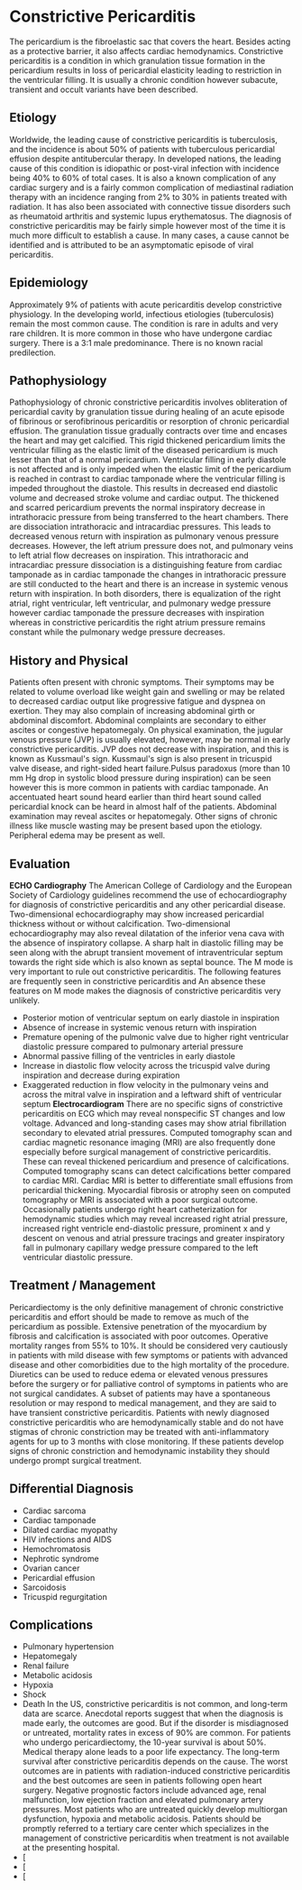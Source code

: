 # Constrictive Pericarditis
The pericardium is the fibroelastic sac that covers the heart. Besides acting as a protective barrier, it also affects cardiac hemodynamics. Constrictive pericarditis is a condition in which granulation tissue formation in the pericardium results in loss of pericardial elasticity leading to restriction in the ventricular filling. It is usually a chronic condition however subacute, transient and occult variants have been described.
## Etiology
Worldwide, the leading cause of constrictive pericarditis is tuberculosis, and the incidence is about 50% of patients with tuberculous pericardial effusion despite antitubercular therapy. In developed nations, the leading cause of this condition is idiopathic or post-viral infection with incidence being 40% to 60% of total cases. It is also a known complication of any cardiac surgery and is a fairly common complication of mediastinal radiation therapy with an incidence ranging from 2% to 30% in patients treated with radiation. It has also been associated with connective tissue disorders such as rheumatoid arthritis and systemic lupus erythematosus. The diagnosis of constrictive pericarditis may be fairly simple however most of the time it is much more difficult to establish a cause. In many cases, a cause cannot be identified and is attributed to be an asymptomatic episode of viral pericarditis.
## Epidemiology
Approximately 9% of patients with acute pericarditis develop constrictive physiology. In the developing world, infectious etiologies (tuberculosis) remain the most common cause. The condition is rare in adults and very rare children. It is more common in those who have undergone cardiac surgery. There is a 3:1 male predominance. There is no known racial predilection.
## Pathophysiology
Pathophysiology of chronic constrictive pericarditis involves obliteration of pericardial cavity by granulation tissue during healing of an acute episode of fibrinous or serofibrinous pericarditis or resorption of chronic pericardial effusion. The granulation tissue gradually contracts over time and encases the heart and may get calcified. This rigid thickened pericardium limits the ventricular filling as the elastic limit of the diseased pericardium is much lesser than that of a normal pericardium. Ventricular filling in early diastole is not affected and is only impeded when the elastic limit of the pericardium is reached in contrast to cardiac tamponade where the ventricular filling is impeded throughout the diastole. This results in decreased end diastolic volume and decreased stroke volume and cardiac output. The thickened and scarred pericardium prevents the normal inspiratory decrease in intrathoracic pressure from being transferred to the heart chambers.
There are dissociation intrathoracic and intracardiac pressures. This leads to decreased venous return with inspiration as pulmonary venous pressure decreases. However, the left atrium pressure does not, and pulmonary veins to left atrial flow decreases on inspiration. This intrathoracic and intracardiac pressure dissociation is a distinguishing feature from cardiac tamponade as in cardiac tamponade the changes in intrathoracic pressure are still conducted to the heart and there is an increase in systemic venous return with inspiration. In both disorders, there is equalization of the right atrial, right ventricular, left ventricular, and pulmonary wedge pressure however cardiac tamponade the pressure decreases with inspiration whereas in constrictive pericarditis the right atrium pressure remains constant while the pulmonary wedge pressure decreases.
## History and Physical
Patients often present with chronic symptoms. Their symptoms may be related to volume overload like weight gain and swelling or may be related to decreased cardiac output like progressive fatigue and dyspnea on exertion. They may also complain of increasing abdominal girth or abdominal discomfort. Abdominal complaints are secondary to either ascites or congestive hepatomegaly. On physical examination, the jugular venous pressure (JVP) is usually elevated, however, may be normal in early constrictive pericarditis. JVP does not decrease with inspiration, and this is known as Kussmaul's sign. Kussmaul's sign is also present in tricuspid valve disease, and right-sided heart failure.Pulsus paradoxus (more than 10 mm Hg drop in systolic blood pressure during inspiration) can be seen however this is more common in patients with cardiac tamponade. An accentuated heart sound heard earlier than third heart sound called pericardial knock can be heard in almost half of the patients. Abdominal examination may reveal ascites or hepatomegaly. Other signs of chronic illness like muscle wasting may be present based upon the etiology. Peripheral edema may be present as well.
## Evaluation
**ECHO Cardiography**
The American College of Cardiology and the European Society of Cardiology guidelines recommend the use of echocardiography for diagnosis of constrictive pericarditis and any other pericardial disease. Two-dimensional echocardiography may show increased pericardial thickness without or without calcification. Two-dimensional echocardiography may also reveal dilatation of the inferior vena cava with the absence of inspiratory collapse. A sharp halt in diastolic filling may be seen along with the abrupt transient movement of intraventricular septum towards the right side which is also known as septal bounce.
The M mode is very important to rule out constrictive pericarditis. The following features are frequently seen in constrictive pericarditis and An absence these features on M mode makes the diagnosis of constrictive pericarditis very unlikely.
- Posterior motion of ventricular septum on early diastole in inspiration
- Absence of increase in systemic venous return with inspiration
- Premature opening of the pulmonic valve due to higher right ventricular diastolic pressure compared to pulmonary arterial pressure
- Abnormal passive filling of the ventricles in early diastole
- Increase in diastolic flow velocity across the tricuspid valve during inspiration and decrease during expiration
- Exaggerated reduction in flow velocity in the pulmonary veins and across the mitral valve in inspiration and a leftward shift of ventricular septum
**Electrocardiogram**
There are no specific signs of constrictive pericarditis on ECG which may reveal nonspecific ST changes and low voltage. Advanced and long-standing cases may show atrial fibrillation secondary to elevated atrial pressures. Computed tomography scan and cardiac magnetic resonance imaging (MRI) are also frequently done especially before surgical management of constrictive pericarditis. These can reveal thickened pericardium and presence of calcifications. Computed tomography scans can detect calcifications better compared to cardiac MRI. Cardiac MRI is better to differentiate small effusions from pericardial thickening. Myocardial fibrosis or atrophy seen on computed tomography or MRI is associated with a poor surgical outcome. Occasionally patients undergo right heart catheterization for hemodynamic studies which may reveal increased right atrial pressure, increased right ventricle end-diastolic pressure, prominent x and y descent on venous and atrial pressure tracings and greater inspiratory fall in pulmonary capillary wedge pressure compared to the left ventricular diastolic pressure.
## Treatment / Management
Pericardiectomy is the only definitive management of chronic constrictive pericarditis and effort should be made to remove as much of the pericardium as possible. Extensive penetration of the myocardium by fibrosis and calcification is associated with poor outcomes. Operative mortality ranges from 55% to 10%. It should be considered very cautiously in patients with mild disease with few symptoms or patients with advanced disease and other comorbidities due to the high mortality of the procedure. Diuretics can be used to reduce edema or elevated venous pressures before the surgery or for palliative control of symptoms in patients who are not surgical candidates.
A subset of patients may have a spontaneous resolution or may respond to medical management, and they are said to have transient constrictive pericarditis. Patients with newly diagnosed constrictive pericarditis who are hemodynamically stable and do not have stigmas of chronic constriction may be treated with anti-inflammatory agents for up to 3 months with close monitoring. If these patients develop signs of chronic constriction and hemodynamic instability they should undergo prompt surgical treatment.
## Differential Diagnosis
- Cardiac sarcoma
- Cardiac tamponade
- Dilated cardiac myopathy
- HIV infections and AIDS
- Hemochromatosis
- Nephrotic syndrome
- Ovarian cancer
- Pericardial effusion
- Sarcoidosis
- Tricuspid regurgitation
## Complications
- Pulmonary hypertension
- Hepatomegaly
- Renal failure
- Metabolic acidosis
- Hypoxia
- Shock
- Death
In the US, constrictive pericarditis is not common, and long-term data are scarce. Anecdotal reports suggest that when the diagnosis is made early, the outcomes are good. But if the disorder is misdiagnosed or untreated, mortality rates in excess of 90% are common. For patients who undergo pericardiectomy, the 10-year survival is about 50%. Medical therapy alone leads to a poor life expectancy. The long-term survival after constrictive pericarditis depends on the cause. The worst outcomes are in patients with radiation-induced constrictive pericarditis and the best outcomes are seen in patients following open heart surgery. Negative prognostic factors include advanced age, renal malfunction, low ejection fraction and elevated pulmonary artery pressures. Most patients who are untreated quickly develop multiorgan dysfunction, hypoxia and metabolic acidosis. Patients should be promptly referred to a tertiary care center which specializes in the management of constrictive pericarditis when treatment is not available at the presenting hospital.
- [
- [
- [